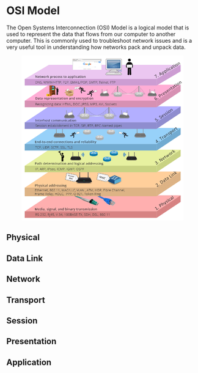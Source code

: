 # OSI Model

The Open Systems Interconnection (OSI) Model is a logical model that is used to represent the data that flows from our computer to another computer. This is commonly used to troubleshoot network issues and is a very useful tool in understanding how networks pack and unpack data.

<figure><img src="../.gitbook/assets/image (89).png" alt=""><figcaption></figcaption></figure>

## Physical

## Data Link

## Network

## Transport

## Session

## Presentation

## Application

